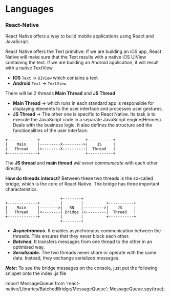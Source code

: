 # Languages

### React-Native
React Native offers a way to build mobile applications using React and JavaScript.

React Native offers the Text primitive. If we are building an iOS app, React Native will make sure that the Text results with a native iOS UIView containing the text. If we are building an Android application, it will result with a native TextView.

* **IOS** `Text` -> `UIView` which contains a text
* **Android** `Text` -> `TextView` 

There will be 2 threads **Main Thread** and **JS Thread**
* **Main Thread** -> which runs in each standard app is responsible for displaying elements to the user interface and processes user gestures.
* **JS Thread** -> The other one is specific to React Native. Its task is to execute the JavaScript code in a separate JavaScript engine(Hermes). Deals with the business logic. It also defines the structure and the functionalities of the user interface.

```
+-------------+                    +-----------+
|    Main     |---------X--------->|    JS     |
|   Thread    |<--------X----------|  Thread   |
+-------------+                    +-----------+
```

The **JS thread** and **main thread** *will never communicate* with each other directly.

**How do threads interact?**
Between these two threads is the so-called bridge, which is the core of React Native. The bridge has three important characteristics.

```
                        +--------+
+-------------+         |        |          +-----------+
|    Main     |-------->|   RN   |--------->|    JS     |
|   Thread    |<--------| Bridge |<---------|  Thread   |
+-------------+         |        |          +-----------+
                        +--------+
```

* ***Asynchronous.*** It enables asynchronous communication between the threads. This ensures that they never block each other.
* ***Batched.*** It transfers messages from one thread to the other in an optimised way.
* ***Serializable.*** The two threads never share or operate with the same data. Instead, they exchange serialized messages.

***Note:*** To see the bridge messages on the console, just put the following snippet onto the index.<platform>.js file

import MessageQueue from 'react-native/Libraries/BatchedBridge/MessageQueue';
MessageQueue.spy(true);